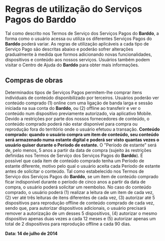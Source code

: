 # Regras de utilização do Serviços Pagos do **Barddo**
Tal como descrito nos Termos de Serviço dos Serviços Pagos do **Barddo**, a forma como o usuário acessa ou utiliza os diferentes Serviços Pagos do **Barddo** poderá variar. As regras de utilização aplicáveis a cada tipo de Serviço Pago são descritas abaixo e poderão sofrer alterações gradualmente à medida que formos adicionando novas funcionalidades, dispositivos e conteúdo aos nossos serviços. Usuários também podem visitar o Centro de Ajuda do **Barddo** para obter mais informações.
## Compras de obras
Determinados tipos de Serviços Pagos permitem-lhe comprar itens individuais de conteúdo disponibilizado por terceiros. Usuários poderão ver conteúdo comprado (1) online com uma ligação de banda larga e sessão iniciada na sua conta do **Barddo**, ou (2) offline ao transferir e ver o conteúdo num dispositivo previamente autorizado, via aplicativo Mobile. Devido a restrições por parte dos nossos fornecedores de conteúdo, o conteúdo comprado poderá não estar disponível para compra ou reprodução fora do território onde o usuário efetuou a transação.
**Conteúdo comprado: quando o usuário compra um item de conteúdo, seu conteúdo será armazenado numa estante digital e poderá ser visto quantas vezes o usuário quiser durante o Período de estante.** O "Período de estante" será de, pelo menos, 5 anos a partir da data de compra (sujeito às restrições definidas nos Termos de Serviço dos Serviços Pagos do **Barddo**). É possível que cada item de conteúdo comprado tenha um Período de estante diferente, motivo pelo qual o usuário aceita cada Período de estante antes de solicitar o conteúdo. Tal como estabelecido nos Termos de Serviço dos Serviços Pagos do **Barddo**, se um item de conteúdo comprado ficar indisponível durante o período de cinco anos a partir da data de compra, o usuário poderá solicitar um reembolso.
No caso do conteúdo comprado, o usuário poderá (1) realizar a leitura de um item de cada vez, (2) ver até três leituras de itens diferentes de cada vez, (3) autorizar até 5 dispositivos para reprodução offline de conteúdo comprado de cada vez, sendo que, para autorizar dispositivos adicionais, o usuário precisará remover a autorização de um desses 5 dispositivos, (4) autorizar o mesmo dispositivo apenas duas vezes a cada 12 meses e (5) autorizar apenas um total de 2 dispositivos para reprodução offline a cada 90 dias.

**Data: 14 de julho de 2014**